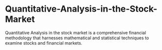 # Quantitative-Analysis-in-the-Stock-Market
Quantitative Analysis in the stock market is a comprehensive financial methodology that harnesses mathematical and statistical techniques to examine stocks and financial markets. 
